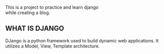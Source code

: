 This is a project to practice and learn django <br> while creating a blog.


## WHAT IS DJANGO
DJango is a python framework used to build dynamic web applications.
It utilizes a Model, View, Template architecture.


